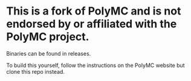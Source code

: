 # This is a fork of PolyMC and is not endorsed by or affiliated with the PolyMC project.
Binaries can be found in releases.

To build this yourself, follow the instructions on the PolyMC website but clone this repo instead.

